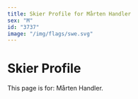 ```yaml
---
title: Skier Profile for Mårten Handler
sex: "M"
id: "3737"
image: "/img/flags/swe.svg" 
---
```


# Skier Profile

This page is for: Mårten Handler.
    